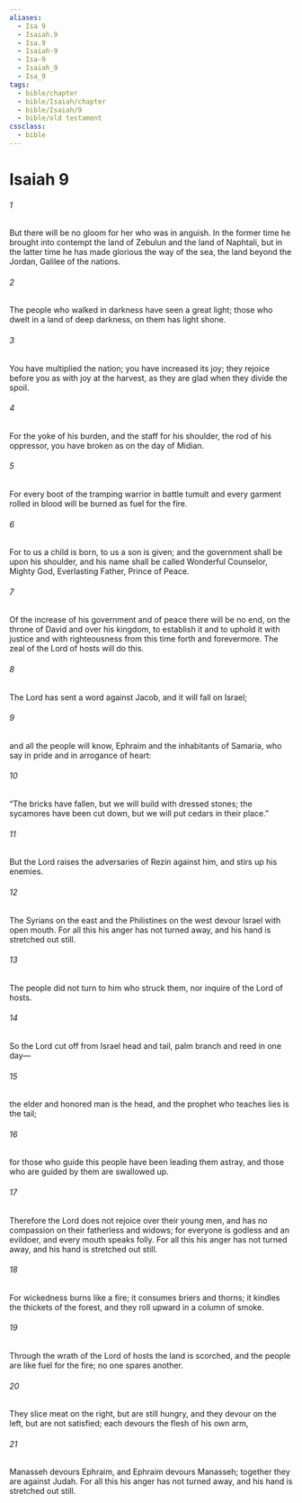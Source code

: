 ```yaml
---
aliases:
  - Isa 9
  - Isaiah.9
  - Isa.9
  - Isaiah-9
  - Isa-9
  - Isaiah_9
  - Isa_9
tags:
  - bible/chapter
  - bible/Isaiah/chapter
  - bible/Isaiah/9
  - bible/old testament
cssclass:
  - bible
---
```


# Isaiah 9

###### 1
But there will be no gloom for her who was in anguish. In the former time he brought into contempt the land of Zebulun and the land of Naphtali, but in the latter time he has made glorious the way of the sea, the land beyond the Jordan, Galilee of the nations.
###### 2
The people who walked in darkness have seen a great light; those who dwelt in a land of deep darkness, on them has light shone.
###### 3
You have multiplied the nation; you have increased its joy; they rejoice before you as with joy at the harvest, as they are glad when they divide the spoil.
###### 4
For the yoke of his burden,   and the staff for his shoulder, the rod of his oppressor, you have broken as on the day of Midian.
###### 5
For every boot of the tramping warrior in battle tumult and every garment rolled in blood will be burned as fuel for the fire.
###### 6
For to us a child is born, to us a son is given;   and the government shall be upon his shoulder, and his name shall be called Wonderful Counselor, Mighty God,   Everlasting Father, Prince of Peace.
###### 7
Of the increase of his government and of peace   there will be no end, on the throne of David and over his kingdom, to establish it and to uphold it   with justice and with righteousness from this time forth and forevermore.   The zeal of the Lord of hosts will do this.
###### 8
The Lord has sent a word against Jacob, and it will fall on Israel;
###### 9
and all the people will know,   Ephraim and the inhabitants of Samaria, who say in pride and in arrogance of heart:
###### 10
“The bricks have fallen, but we will build with dressed stones; the sycamores have been cut down, but we will put cedars in their place.”
###### 11
But the Lord raises the adversaries of Rezin against him, and stirs up his enemies.
###### 12
The Syrians on the east and the Philistines on the west devour Israel with open mouth.   For all this his anger has not turned away, and his hand is stretched out still.
###### 13
The people did not turn to him who struck them, nor inquire of the Lord of hosts.
###### 14
So the Lord cut off from Israel head and tail, palm branch and reed in one day—
###### 15
the elder and honored man is the head, and the prophet who teaches lies is the tail;
###### 16
for those who guide this people have been leading them astray, and those who are guided by them are swallowed up.
###### 17
Therefore the Lord does not rejoice over their young men, and has no compassion on their fatherless and widows; for everyone is godless and an evildoer, and every mouth speaks folly.   For all this his anger has not turned away, and his hand is stretched out still.
###### 18
For wickedness burns like a fire; it consumes briers and thorns; it kindles the thickets of the forest, and they roll upward in a column of smoke.
###### 19
Through the wrath of the Lord of hosts the land is scorched, and the people are like fuel for the fire;   no one spares another.
###### 20
They slice meat on the right, but are still hungry, and they devour on the left, but are not satisfied;   each devours the flesh of his own arm,
###### 21
Manasseh devours Ephraim, and Ephraim devours Manasseh; together they are against Judah.   For all this his anger has not turned away, and his hand is stretched out still.


